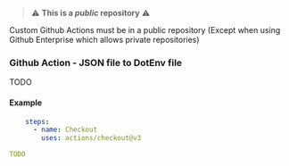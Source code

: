 > :warning: **This is a *public* repository** :warning:

Custom Github Actions must be in a public repository (Except when using Github Enterprise which allows private repositories)

### Github Action - JSON file to DotEnv file

TODO

#### Example

```yaml
    steps:
      - name: Checkout
        uses: actions/checkout@v3

TODO
```

